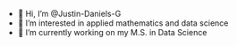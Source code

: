 - 👋 Hi, I’m @Justin-Daniels-G
- 👀 I’m interested in applied mathematics and data science
- 🌱 I’m currently working on my M.S. in Data Science

<!---
Justin-Daniels-G/Justin-Daniels-G is a ✨ special ✨ repository because its `README.md` (this file) appears on your GitHub profile.
You can click the Preview link to take a look at your changes.
--->
